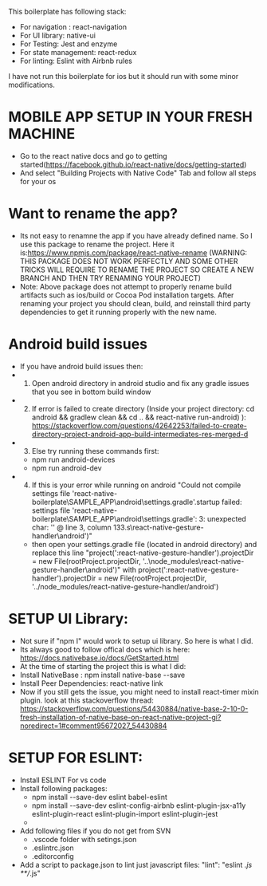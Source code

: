 This boilerplate has following stack:
- For navigation : react-navigation
- For UI library: native-ui
- For Testing: Jest and enzyme
- For state management: react-redux
- For linting: Eslint with Airbnb rules

I have  not run this boilerplate for ios but it should run with some minor modifications. 
# MOBILE APP SETUP IN YOUR FRESH MACHINE

- Go to the react native docs and go to getting started(https://facebook.github.io/react-native/docs/getting-started)
- And select "Building Projects with Native Code" Tab and follow all steps for your os

# Want to rename the app?
- Its not easy to renamne the app if you have already defined name. So I use this package to rename the project. Here it is:https://www.npmjs.com/package/react-native-rename (WARNING: THIS PACKAGE DOES NOT WORK PERFECTLY AND SOME OTHER TRICKS WILL REQUIRE TO RENAME THE PROJECT SO CREATE A NEW BRANCH AND THEN TRY RENAMING YOUR PROJECT)
- Note: Above package does not attempt to properly rename build artifacts such as ios/build or Cocoa Pod installation targets. After renaming your project you should clean, build, and reinstall third party dependencies to get it running properly with the new name.


# Android build issues
- If you have android build issues then:
- 1) Open android directory in android studio and fix any gradle issues that you see in bottom build window
- 2) If error is failed to create directory (Inside your project directory: cd android && gradlew clean && cd .. && react-native run-android)
): https://stackoverflow.com/questions/42642253/failed-to-create-directory-project-android-app-build-intermediates-res-merged-d 
- 3) Else try running these commands first:
    - npm run android-devices
    - npm run android-dev
- 4) If this is your error while running on android "Could not compile settings file 'react-native-boilerplate\SAMPLE_APP\android\settings.gradle'.startup failed: settings file 'react-native-boilerplate\SAMPLE_APP\android\settings.gradle': 3: unexpected char: '\' @ line 3, column 133.s\react-native-gesture-handler\android')"
  - then open your settings.gradle file (located in android directory) and replace this line "project(':react-native-gesture-handler').projectDir = new File(rootProject.projectDir, '..\node_modules\react-native-gesture-handler\android')" with project(':react-native-gesture-handler').projectDir = new File(rootProject.projectDir, '../node_modules/react-native-gesture-handler/android')

# SETUP UI Library:
- Not sure if "npm I" would work to setup ui library. So here is what I did. 
- Its always good to follow offical docs which is here: https://docs.nativebase.io/docs/GetStarted.html 
- At the time of starting the project this is what I did:
- Install NativeBase : npm install native-base --save
- Install Peer Dependencies: react-native link
- Now if you still gets the issue, you might need to install react-timer mixin plugin.
 look at this stackoverflow thread: https://stackoverflow.com/questions/54430884/native-base-2-10-0-fresh-installation-of-native-base-on-react-native-project-gi?noredirect=1#comment95672027_54430884

# SETUP FOR ESLINT:
- Install ESLINT For vs code
- Install following packages:
    - npm install --save-dev eslint babel-eslint
    - npm install --save-dev eslint-config-airbnb eslint-plugin-jsx-a11y eslint-plugin-react eslint-plugin-import eslint-plugin-jest
    - 
- Add following files if you do not get from SVN 
    - .vscode folder with setings.json
    - .eslintrc.json
    -  .editorconfig
- Add a script to package.json to lint just javascript files: "lint": "eslint *.js **/*.js"
